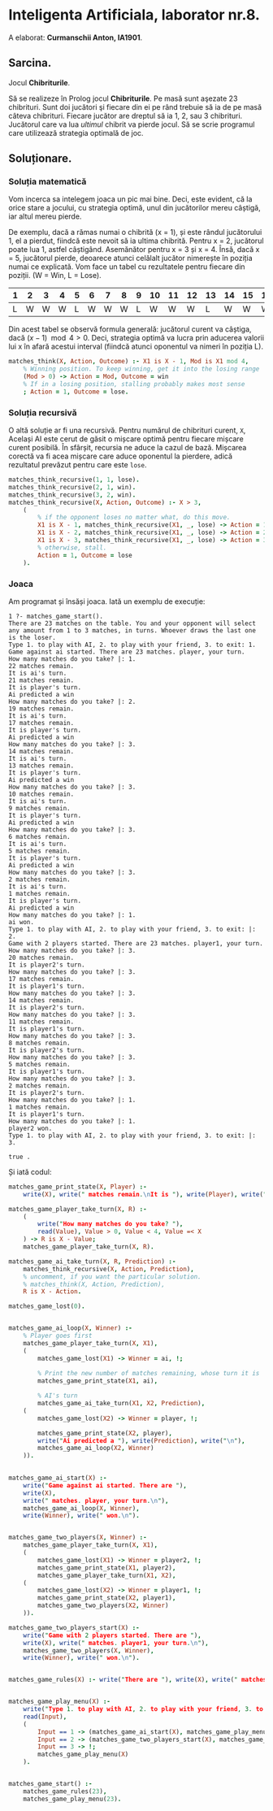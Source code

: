# Inteligenta Artificiala, laborator nr.8.

A elaborat: **Curmanschii Anton, IA1901**.

## Sarcina.

Jocul **Chibriturile**.

Să se realizeze în Prolog jocul **Chibriturile**. Pe masă sunt aşezate 23 chibrituri. Sunt doi jucători şi fiecare din ei pe rând trebuie să ia de pe masă câteva chibrituri. Fiecare jucător are dreptul să ia 1, 2, sau 3 chibrituri. Jucătorul care va lua *ultimul* chibrit va pierde jocul. Să se scrie programul care utilizează strategia optimală de joc.

## Soluționare.

### Soluția matematică

Vom incerca sa intelegem joaca un pic mai bine. Deci, este evident, că la orice stare a jocului, cu strategia optimă, unul din jucătorilor mereu câștigă, iar altul mereu pierde.

De exemplu, dacă a rămas numai o chibrită (x = 1), și este rândul jucătorului 1, el a pierdut, fiindcă este nevoit să ia ultima chibrită. Pentru x = 2, jucătorul poate lua 1, astfel câștigând. Asemănător pentru x = 3 și x = 4. Însă, dacă x = 5, jucătorul pierde, deoarece atunci celălalt jucător nimerește în poziția numai ce explicată. Vom face un tabel cu rezultatele pentru fiecare din poziții. (W = Win, L = Lose).

|1|2|3|4|5|6|7|8|9|10|11|12|13|14|15|16|17|18|19|20|21|22|23|
|-|-|-|-|-|-|-|-|-|--|--|--|--|--|--|--|--|--|--|--|--|--|--|
|L|W|W|W|L|W|W|W|L| W| W| W| L| W| W| W| L| W| W| W| L| W| W|

Din acest tabel se observă formula generală: jucătorul curent va câștiga, dacă $(x - 1) \mod 4 > 0$. Deci, strategia optimă va lucra prin aducerea valorii lui x în afară acestui interval (fiindcă atunci oponentul va nimeri în poziția L).

```prolog
matches_think(X, Action, Outcome) :- X1 is X - 1, Mod is X1 mod 4,
    % Winning position. To keep winning, get it into the losing range
    (Mod > 0) -> Action = Mod, Outcome = win
    % If in a losing position, stalling probably makes most sense
    ; Action = 1, Outcome = lose.
```

### Soluția recursivă

O altă soluție ar fi una recursivă. Pentru numărul de chibrituri curent, `X`, Același AI este cerut de găsit o mișcare optimă pentru fiecare mișcare curent posibilă. În sfârșit, recursia ne aduce la cazul de bază. Mișcarea corectă va fi acea mișcare care aduce oponentul la pierdere, adică rezultatul prevăzut pentru care este `lose`.

```prolog
matches_think_recursive(1, 1, lose). 
matches_think_recursive(2, 1, win). 
matches_think_recursive(3, 2, win). 
matches_think_recursive(X, Action, Outcome) :- X > 3,
    (
        % if the opponent loses no matter what, do this move.
        X1 is X - 1, matches_think_recursive(X1, _, lose) -> Action = 1, Outcome = win;
        X1 is X - 2, matches_think_recursive(X1, _, lose) -> Action = 2, Outcome = win;
        X1 is X - 3, matches_think_recursive(X1, _, lose) -> Action = 3, Outcome = win;
        % otherwise, stall.
        Action = 1, Outcome = lose
    ).
```

### Joaca

Am programat și însăși joaca. Iată un exemplu de execuție:

```
1 ?- matches_game_start().
There are 23 matches on the table. You and your opponent will select any amount from 1 to 3 matches, in turns. Whoever draws the last one is the loser.
Type 1. to play with AI, 2. to play with your friend, 3. to exit: 1.
Game against ai started. There are 23 matches. player, your turn.
How many matches do you take? |: 1.
22 matches remain.
It is ai's turn.
21 matches remain.
It is player's turn.
Ai predicted a win
How many matches do you take? |: 2.
19 matches remain.
It is ai's turn.
17 matches remain.
It is player's turn.
Ai predicted a win
How many matches do you take? |: 3.
14 matches remain.
It is ai's turn.
13 matches remain.
It is player's turn.
Ai predicted a win
How many matches do you take? |: 3.
10 matches remain.
It is ai's turn.
9 matches remain.
It is player's turn.
Ai predicted a win
How many matches do you take? |: 3.
6 matches remain.
It is ai's turn.
5 matches remain.
It is player's turn.
Ai predicted a win
How many matches do you take? |: 3.
2 matches remain.
It is ai's turn.
1 matches remain.
It is player's turn.
Ai predicted a win
How many matches do you take? |: 1.
ai won.
Type 1. to play with AI, 2. to play with your friend, 3. to exit: |: 2.
Game with 2 players started. There are 23 matches. player1, your turn.
How many matches do you take? |: 3.
20 matches remain.
It is player2's turn.
How many matches do you take? |: 3.
17 matches remain.
It is player1's turn.
How many matches do you take? |: 3.
14 matches remain.
It is player2's turn.
How many matches do you take? |: 3.
11 matches remain.
It is player1's turn.
How many matches do you take? |: 3.
8 matches remain.
It is player2's turn.
How many matches do you take? |: 3.
5 matches remain.
It is player1's turn.
How many matches do you take? |: 3.
2 matches remain.
It is player2's turn.
How many matches do you take? |: 1.
1 matches remain.
It is player1's turn.
How many matches do you take? |: 1.
player2 won.
Type 1. to play with AI, 2. to play with your friend, 3. to exit: |: 3.

true .
```

Și iată codul:
```prolog
matches_game_print_state(X, Player) :-
    write(X), write(" matches remain.\nIt is "), write(Player), write("\'s turn.\n").

matches_game_player_take_turn(X, R) :- 
    (
        write("How many matches do you take? "), 
        read(Value), Value > 0, Value < 4, Value =< X 
    ) -> R is X - Value;
    matches_game_player_take_turn(X, R).

matches_game_ai_take_turn(X, R, Prediction) :-
    matches_think_recursive(X, Action, Prediction),
    % uncomment, if you want the particular solution.
    % matches_think(X, Action, Prediction),
    R is X - Action.

matches_game_lost(0).


matches_game_ai_loop(X, Winner) :- 
    % Player goes first
    matches_game_player_take_turn(X, X1),
    (
        matches_game_lost(X1) -> Winner = ai, !;
    
        % Print the new number of matches remaining, whose turn it is
        matches_game_print_state(X1, ai), 

        % AI's turn
        matches_game_ai_take_turn(X1, X2, Prediction),
    (
        matches_game_lost(X2) -> Winner = player, !;

        matches_game_print_state(X2, player), 
        write("Ai predicted a "), write(Prediction), write("\n"),
        matches_game_ai_loop(X2, Winner)
    )).
    

matches_game_ai_start(X) :-
    write("Game against ai started. There are "), 
    write(X),
    write(" matches. player, your turn.\n"),
    matches_game_ai_loop(X, Winner),
    write(Winner), write(" won.\n").


matches_game_two_players(X, Winner) :- 
    matches_game_player_take_turn(X, X1),
    ( 
        matches_game_lost(X1) -> Winner = player2, !;
        matches_game_print_state(X1, player2), 
        matches_game_player_take_turn(X1, X2),
    (
        matches_game_lost(X2) -> Winner = player1, !;
        matches_game_print_state(X2, player1), 
        matches_game_two_players(X2, Winner)
    )).

matches_game_two_players_start(X) :-
    write("Game with 2 players started. There are "), 
    write(X), write(" matches. player1, your turn.\n"),
    matches_game_two_players(X, Winner),
    write(Winner), write(" won.\n").


matches_game_rules(X) :- write("There are "), write(X), write(" matches on the table. You and your opponent will select any amount from 1 to 3 matches, in turns. Whoever draws the last one is the loser.\n").


matches_game_play_menu(X) :- 
    write("Type 1. to play with AI, 2. to play with your friend, 3. to exit: "), 
    read(Input), 
    (
        Input == 1 -> (matches_game_ai_start(X), matches_game_play_menu(X));
        Input == 2 -> (matches_game_two_players_start(X), matches_game_play_menu(X));
        Input == 3 -> !;
        matches_game_play_menu(X)
    ).


matches_game_start() :-
    matches_game_rules(23),
    matches_game_play_menu(23).
```